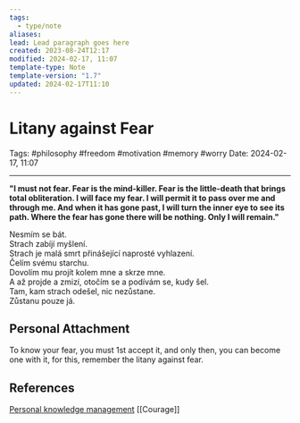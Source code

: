 ```yaml
---
tags:
  - type/note
aliases: 
lead: Lead paragraph goes here
created: 2023-08-24T12:17
modified: 2024-02-17, 11:07
template-type: Note
template-version: "1.7"
updated: 2024-02-17T11:10
---
```


# Litany against Fear

Tags: #philosophy #freedom #motivation #memory #worry 
Date: 2024-02-17, 11:07

---

__"I must not fear.
Fear is the mind-killer.
Fear is the little-death that brings total obliteration.
I will face my fear.
I will permit it to pass over me and through me.
And when it has gone past, I will turn the inner eye to see its path.
Where the fear has gone there will be nothing. Only I will remain."__

Nesmím se bát.  
Strach zabíjí myšlení.  
Strach je malá smrt přinášející naprosté vyhlazení.  
Čelím svému starchu.  
Dovolím mu projít kolem mne a skrze mne.  
A až projde a zmizí, otočím se a podívám se, kudy šel.  
Tam, kam strach odešel, nic nezůstane.  
Zůstanu pouze já.
## Personal Attachment

To know your fear, you must 1st accept it, and only then, you can become one with it, for this, remember the litany against fear.
## References

[Personal knowledge management](../SLIP-BOX/Personal%20knowledge%20management.md)
[[Courage]]
